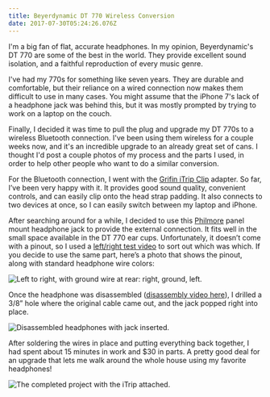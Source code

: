 ```yaml
---
title: Beyerdynamic DT 770 Wireless Conversion
date: 2017-07-30T05:24:26.076Z
---
```

I'm a big fan of flat, accurate headphones. In my opinion, Beyerdynamic's DT 770 are some of the best in the world. They provide excellent sound isolation, and a faithful reproduction of every music genre.

I've had my 770s for something like seven years. They are durable and comfortable, but their reliance on a wired connection now makes them difficult to use in many cases. You might assume that the iPhone 7's lack of a headphone jack was behind this, but it was mostly prompted by trying to work on a laptop on the couch.

Finally, I decided it was time to pull the plug and upgrade my DT 770s to a wireless Bluetooth connection. I've been using them wireless for a couple weeks now, and it's an incredible upgrade to an already great set of cans. I thought I'd post a couple photos of my process and the parts I used, in order to help other people who want to do a similar conversion.

For the Bluetooth connection, I went with the [Grifin iTrip Clip](https://www.amazon.com/Griffin-Bluetooth-Headphone-Adapter-Controls/dp/B01HRYAP1K/ref=cm_cr_arp_d_product_top?ie=UTF8) adapter. So far, I’ve been very happy with it. It provides good sound quality, convenient controls, and can easily clip onto the head strap padding. It also connects to two devices at once, so I can easily switch between my laptop and iPhone.

After searching around for a while, I decided to use this [Philmore](https://www.amazon.com/gp/product/B00LXOIVKI/ref=oh_aui_detailpage_o00_s00?ie=UTF8&psc=1) panel mount headphone jack to provide the external connection. It fits well in the small space available in the DT 770 ear cups.  Unfortunately, it doesn’t come with a pinout, so I used a [left/right test video](https://www.youtube.com/watch?v=hTvJoYnpeRQ) to sort out which was which. If you decide to use the same part, here’s a photo that shows the pinout, along with standard headphone wire colors:

![Left to right, with ground wire at rear: right, ground, left.](/img/IMG_2685.jpg)

Once the headphone was disassembled ([disassembly video here](https://www.youtube.com/watch?v=MBEew8Sa-i8)), I drilled a 3/8” hole where the original cable came out, and the jack popped right into place.

![Disassembled headphones with jack inserted.](/img/IMG_2684.jpg)

After soldering the wires in place and putting everything back together, I had spent about 15 minutes in work and $30 in parts. A pretty good deal for an upgrade that lets me walk around the whole house using my favorite headphones!

![The completed project with the iTrip attached.](/img/IMG_2689.jpg)
